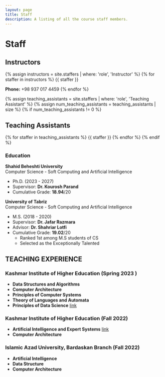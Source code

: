 ```yaml
---
layout: page
title: Staff
description: A listing of all the course staff members.
---
```


# Staff

## Instructors

{% assign instructors = site.staffers | where: 'role', 'Instructor' %}
{% for staffer in instructors %}
{{ staffer }}

**Phone:** +98 937 017 4459
{% endfor %}

{% assign teaching_assistants = site.staffers | where: 'role', 'Teaching Assistant' %}
{% assign num_teaching_assistants = teaching_assistants | size %}
{% if num_teaching_assistants != 0 %}
## Teaching Assistants

{% for staffer in teaching_assistants %}
{{ staffer }}
{% endfor %}
{% endif %}

<!--
# Contact Information
-->
<!--
# About the Instructor
-->
### Education

**Shahid Beheshti University**   
Computer Science - Soft Computing and Artificial Intelligence  
- Ph.D.  (2023 - 2027)
- Supervisor: **Dr. Kourosh Parand**
- Cumulative Grade: **18.94**/20


**University of Tabriz**    
Computer Science - Soft Computing and Artificial Intelligence  
- M.S.  (2018 - 2020)
- Supervisor: **Dr. Jafar Razmara**
- Advisor: **Dr. Shahriar Lotfi**
- Cumulative Grade: **19.02**/20
  - Ranked 1st among M.S students of CS
  - Selected as the Exceptionally Talented


## TEACHING EXPERIENCE

### Kashmar Institute of Higher Education (Spring 2023  )
- **Data Structures and Algorithms**  
- **Computer Architecture**  
- **Principles of Computer Systems**  
- **Theory of Languages and Automata**  
- **Principles of Data Science**  [link](http://ds.miladvazan.ir/) 

### Kashmar Institute of Higher Education (Fall 2022)
- **Artificial Intelligence and Expert Systems** [link](http://ai1401k.miladvazan.ir/) 
- **Computer Architecture**  

### Islamic Azad University, Bardaskan Branch (Fall 2022)
- **Artificial Intelligence**  
- **Data Structure**  
- **Computer Architecture**  

  
<!--

# Contact Information

**Phone:** +989370174459
-->
